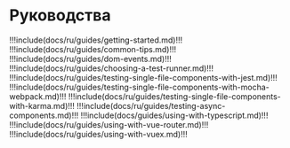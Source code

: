 # Руководства

!!!include(docs/ru/guides/getting-started.md)!!!
!!!include(docs/ru/guides/common-tips.md)!!!
!!!include(docs/ru/guides/dom-events.md)!!!
!!!include(docs/ru/guides/choosing-a-test-runner.md)!!!
!!!include(docs/ru/guides/testing-single-file-components-with-jest.md)!!!
!!!include(docs/ru/guides/testing-single-file-components-with-mocha-webpack.md)!!!
!!!include(docs/ru/guides/testing-single-file-components-with-karma.md)!!!
!!!include(docs/ru/guides/testing-async-components.md)!!!
!!!include(docs/guides/using-with-typescript.md)!!!
!!!include(docs/ru/guides/using-with-vue-router.md)!!!
!!!include(docs/ru/guides/using-with-vuex.md)!!!